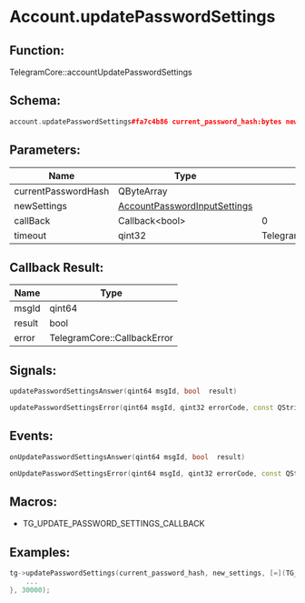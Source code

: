 # Account.updatePasswordSettings

## Function:

TelegramCore::accountUpdatePasswordSettings

## Schema:

```c++
account.updatePasswordSettings#fa7c4b86 current_password_hash:bytes new_settings:account.PasswordInputSettings = Bool;
```
## Parameters:

|Name|Type|Default|
|----|----|-------|
|currentPasswordHash|QByteArray||
|newSettings|[AccountPasswordInputSettings](../../types/accountpasswordinputsettings.md)||
|callBack|Callback&lt;bool&gt;|0|
|timeout|qint32|TelegramCore::timeOut()|

## Callback Result:

|Name|Type|
|----|----|
|msgId|qint64|
|result|bool|
|error|TelegramCore::CallbackError|

## Signals:

```c++
updatePasswordSettingsAnswer(qint64 msgId, bool  result)
```
```c++
updatePasswordSettingsError(qint64 msgId, qint32 errorCode, const QString &errorText)
```

## Events:

```c++
onUpdatePasswordSettingsAnswer(qint64 msgId, bool  result)
```
```c++
onUpdatePasswordSettingsError(qint64 msgId, qint32 errorCode, const QString &errorText)
```

## Macros:

* TG_UPDATE_PASSWORD_SETTINGS_CALLBACK

## Examples:

```c++
tg->updatePasswordSettings(current_password_hash, new_settings, [=](TG_UPDATE_PASSWORD_SETTINGS_CALLBACK){
    ...
}, 30000);
```

